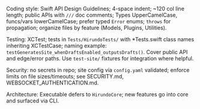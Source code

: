 Coding style: Swift API Design Guidelines; 4-space indent; ~120 col line length; public APIs with `///` doc comments; Types UpperCamelCase, funcs/vars lowerCamelCase; prefer typed `Error` enums; `throws` for propagation; organize files by feature (Models, Plugins, Utilities).

Testing: XCTest; tests in `Tests/HirundoTests/` with *Tests.swift class names inheriting XCTestCase; naming example: `testGeneratesSite_whenDraftsEnabled_outputsDrafts()`. Cover public API and edge/error paths. Use `test-site/` fixtures for integration where helpful.

Security: no secrets in repo; site config via `config.yaml` validated; enforce limits on file sizes/timeouts; see SECURITY.md, WEBSOCKET_AUTHENTICATION.md.

Architecture: Executable defers to `HirundoCore`; new features go into core and surfaced via CLI.